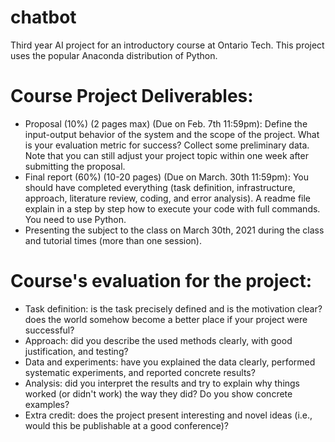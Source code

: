 # chatbot
Third year AI project for an introductory course at Ontario Tech. This project uses the popular Anaconda distribution of Python.

# Course Project Deliverables:
* Proposal (10%) (2 pages max) (Due on Feb. 7th 11:59pm): Define the input-output behavior of
the system and the scope of the project. What is your evaluation metric for success? Collect
some preliminary data. Note that you can still adjust your project topic within one week after
submitting the proposal.
* Final report (60%) (10-20 pages) (Due on March. 30th 11:59pm): You should have completed
everything (task definition, infrastructure, approach, literature review, coding, and error
analysis). A readme file explain in a step by step how to execute your code with full commands.
You need to use Python.
* Presenting the subject to the class on March 30th, 2021 during the class and tutorial times (more
than one session).

# Course's evaluation for the project:
* Task definition: is the task precisely defined and is the motivation clear? does the world
somehow become a better place if your project were successful?
* Approach: did you describe the used methods clearly, with good justification, and testing?
* Data and experiments: have you explained the data clearly, performed systematic experiments,
and reported concrete results?
* Analysis: did you interpret the results and try to explain why things worked (or didn't work) the
way they did? Do you show concrete examples?
* Extra credit: does the project present interesting and novel ideas (i.e., would this be publishable
at a good conference)?
